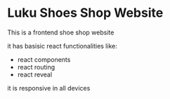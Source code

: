 # Luku Shoes Shop Website

This is a frontend shoe shop website

it has basisic react functionalities like: 
- react components
-  react routing 
-  react reveal 

it is responsive in all devices 
